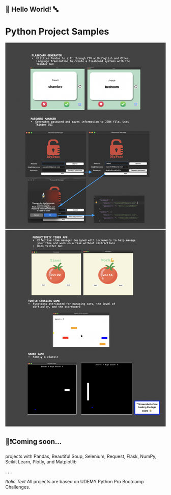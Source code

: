 ## 🏁 Hello World! 🔤
# Python Project Samples

![App Screenshot](https://github.com/noam003/python-project-samples/blob/main/images/pg1.png)
![App Screenshot](https://github.com/noam003/python-project-samples/blob/main/images/pg2.png)

## 🧠❗️Coming soon... 
projects with Pandas, Beautiful Soup, Selenium, Request, Flask, NumPy, Scikit Learn, Plotly, and Matplotlib


.
.
.


*Italic Text* All projects are based on UDEMY Python Pro Bootcamp Challenges. 
